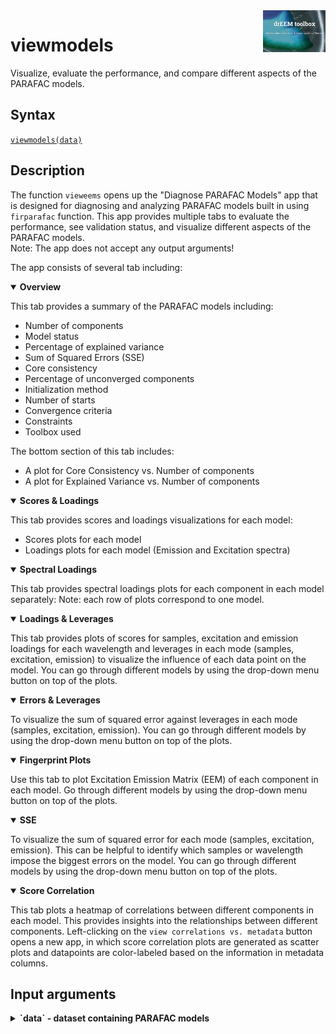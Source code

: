 <img src="top right corner logo.png" width="100" height="auto" align="right"/>

# viewmodels
Visualize, evaluate the performance, and compare different aspects of the PARAFAC models.





## Syntax
[`viewmodels(data)`](#syntax1)




## Description ##

The function `vieweems` opens up the "Diagnose PARAFAC Models" app that is designed for diagnosing and analyzing PARAFAC models built in using `firparafac` function. This app provides multiple tabs to evaluate the performance, see validation status, and visualize different aspects of the PARAFAC models.<br>
Note: The app does not accept any output arguments!

The app consists of several tab including:<br>

<details open>
    <summary><b>Overview</b></summary>
    
This tab provides a summary of the PARAFAC models including:

 - Number of components
 - Model status
 - Percentage of explained variance
 - Sum of Squared Errors (SSE)
 - Core consistency
 - Percentage of unconverged components
 - Initialization method
 - Number of starts
 - Convergence criteria
 - Constraints
 - Toolbox used

The bottom section of this tab includes:

 - A plot for Core Consistency vs. Number of components
 - A plot for Explained Variance vs. Number of components

</details>

<details open>
    <summary><b>Scores & Loadings</b></summary>

 This tab provides scores and loadings visualizations for each model:

 - Scores plots for each model
 - Loadings plots for each model (Emission and Excitation spectra)

</details>

<details open>
    <summary><b>Spectral Loadings</b></summary>

This tab provides spectral loadings plots for each component in each model separately:
Note: each row of plots correspond to one model.

</details>


<details open>
    <summary><b>Loadings & Leverages</b></summary>

This tab provides plots of scores for samples, excitation and emission loadings for each wavelength and leverages in each mode (samples, excitation, emission) to visualize the influence of each data point on the model. You can go through different models by using the drop-down menu button on top of the plots.
 
 </details>

<details open>
    <summary><b>Errors & Leverages</b></summary>

To visualize the sum of squared error against leverages in each mode (samples, excitation, emission). You can go through different models by using the drop-down menu button on top of the plots.
 
</details>

<details open>
    <summary><b>Fingerprint Plots</b></summary>

Use this tab to plot Excitation Emission Matrix (EEM) of each component in each model. Go through different models by using the drop-down menu button on top of the plots.

</details>

<details open>
    <summary><b>SSE</b></summary>

To visualize the sum of squared error for each mode (samples, excitation, emission). This can be helpful to identify which samples or wavelength impose the biggest errors on the model.
You can go through different models by using the drop-down menu button on top of the plots.

</details>


<details open>
    <summary><b>Score Correlation</b></summary>

This tab plots a heatmap of correlations between different components in each model. This provides insights into the relationships between different components.
Left-clicking on the `view correlations vs. metadata` button opens a new app, in which score correlation plots are generated as scatter plots and datapoints are color-labeled based on the information in metadata columns.

</details>

## Input arguments ##
<details>
    <summary><b>`data` - dataset containing PARAFAC models</b></summary>
    <i>drEEMdataset</i>
        
A dataset of the class `drEEMdataset` that passes the validation function `data.validate(data)`.

</details>